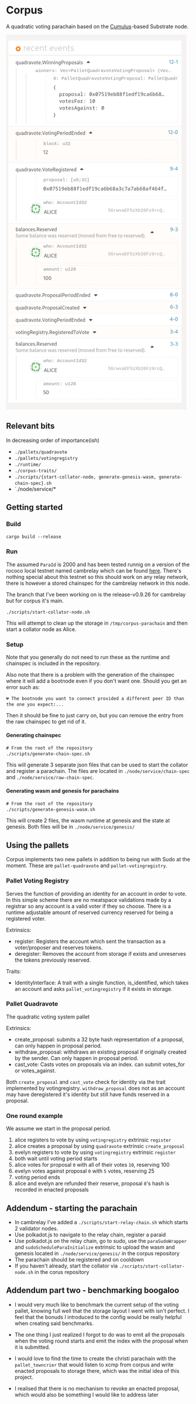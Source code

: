 # Corpus

A quadratic voting parachain based on the
[Cumulus](https://github.com/paritytech/cumulus/)-based Substrate node.

![Event log of a successful vote](./events.png)


## Relevant bits
In decreasing order of importance(ish)

- `./pallets/quadravote`
- `./pallets/votingregistry`
- `./runtime/`
- `./corpus-traits/`
- `./scripts/{start-collator-node, generate-genesis-wasm, generate-chain-spec}.sh`
- `./node/service/*
## Getting started

### Build
```shell
cargo build --release
```
### Run
The assumed `ParaId` is 2000 and has been tested runnig on a version of the
rococo local testnet named cambrelay which can be found 
[here](https://github.com/antonva/cambrelay/tree/release-v0.9.26). 
There's nothing special about this testnet so this should work on any relay network, there is however a stored chainspec for the cambrelay network in this node.

The branch that I've been working on is the release-v0.9.26 for cambrelay
but for corpus it's main.
```
./scripts/start-collator-node.sh
```
This will attempt to clean up the storage in `/tmp/corpus-parachain` and then start a collator node as Alice.

### Setup
Note that you generally do not need to run these as the
runtime and chainspec is included in the repository.

Also note that there is a problem with the generation of the chainspec
where it will add a bootnode even if you don't want one. Should you get an
error such as:

```shell
💔 The bootnode you want to connect provided a different peer ID than the one you expect:...
```

Then it should be fine to just carry on, but you can remove the entry from
the raw chainspec to get rid of it.

#### Generating chainspec
```shell
# From the root of the repository
./scripts/generate-chain-spec.sh
```

This will generate 3 separate json files that can be used to start the collator
and register a parachain. The files are located in `./node/service/chain-spec`
and `./node/service/raw-chain-spec`.

#### Generating wasm and genesis for parachains
```shell
# From the root of the repository
./scripts/generate-genesis-wasm.sh
```

This will create 2 files, the wasm runtime at genesis and the state at genesis.
Both files will be in `./node/service/genesis/`

## Using the pallets
Corpus implements two new pallets in addition to being run with Sudo at the moment.
These are `pallet-quadravote` and `pallet-votingregistry`.

### Pallet Voting Registry
Serves the function of providing an identity for an account
in order to vote. In this simple scheme there are no meatspace validations made
by a registrar so any account is a valid voter if they so choose. There is a runtime
adjustable amount of reserved currency reserved for being a registered voter.

Extrinsics:

- register: Registers the account which sent the transaction as a voter/proposer and reserves tokens.
- deregister: Removes the account from storage if exists and unreserves the tokens previously reserved.

Traits:

- IdentityInterface: A trait with a single function, is_identified, which takes an account and asks
`pallet_votingregistry` if it exists in storage.

### Pallet Quadravote

The quadratic voting system pallet

Extrinsics:

- create_proposal: submits a 32 byte hash representation of a proposal, can only happen in proposal period.
- withdraw_proposal: withdraws an existing proposal if originally created by the sender. Can only happen in proposal period.
- cast_vote: Casts votes on proposals via an index. can submit votes_for or votes_against.

Both `create_proposal` and `cast_vote` check for identity via the trait implemented by votingregistry.
`withdraw_proposal` does not as an account may have deregistered it's identity but still have funds
reserved in a proposal.

### One round example
We assume we start in the proposal period.

1. alice registers to vote by using `votingregistry` extrinsic `register`
2. alice creates a proposal by using `quadravote` extrinsic `create_proposal`
3. evelyn registers to vote by using `votingregistry` extrinsic `register`
4. both wait until voting period starts
5. alice votes for proposal `0` with all of their votes `10`, reserving 100
6. evelyn votes against proposal `0` with `5` votes, reserving 25
7. voting period ends
8. alice and evelyn are refunded their reserve, proposal `0`'s hash is recorded in enacted proposals

## Addendum - starting the parachain

- In cambrelay I've added a `./scripts/start-relay-chain.sh` which starts 2 validator nodes.
- Use polkadot.js to navigate to the relay chain, register a paraid
- Use polkadot.js on the relay chain, go to sudo, use the `paraSudoWrapper` and `sudoScheduleParaInitialize` extrinsic to upload the wasm and genesis
  located in `./node/service/genesis/` in the corpus repository
- The parachain should be registered and on cooldown
- If you haven't already, start the collator via `./scripts/start-collator-node.sh` in the corus repository

## Addendum part two - benchmarking boogaloo

- I would very much like to benchmark the current setup of the voting pallet, knowing full well that the storage layout I went with isn't perfect.
I feel that the bonuds I introduced to the config would be really helpful when creating said benchmarks.

- The one thing I just realized I forgot to do was to emit all the proposals when the voting round starts and emit the index with the proposal when it is submitted.
- I would love to find the time to create the christi parachain with the `pallet_towncrier` that would listen to xcmp from corpus and write enacted proposals to storage there, which was the initial idea of this project.
- I realised that there is no mechanism to revoke an enacted proposal, which would also be something I would like to address later

